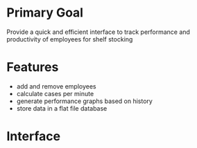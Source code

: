 # Primary Goal
Provide a quick and efficient interface
to track performance and productivity of
employees for shelf stocking

# Features

* add and remove employees
* calculate cases per minute
* generate performance graphs based on history
* store data in a flat file database

# Interface

